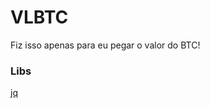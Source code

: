 # VLBTC
Fiz isso apenas para eu pegar o valor do BTC!

### Libs
[jq](https://stedolan.github.io/jq/)
